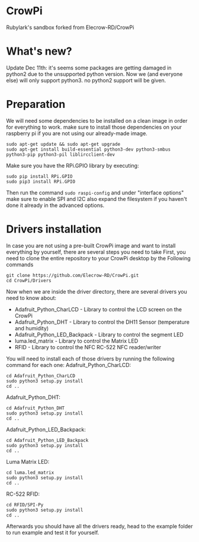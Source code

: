 # CrowPi

Rubylark's sandbox forked from Elecrow-RD/CrowPi

# What's new?

Update Dec 11th: it's seems some packages are getting damaged in python2 due to the unsupported python version. Now we (and everyone else) will only support python3. no python2 support will be given.

# Preparation

We will need some dependencies to be installed on a clean image in order for everything to work.
make sure to install those dependencies on your raspberry pi if you are not using our already-made image.

````
sudo apt-get update && sudo apt-get upgrade
sudo apt-get install build-essential python3-dev python3-smbus python3-pip python3-pil liblircclient-dev
````

Make sure you have the RPi.GPIO library by executing:

````
sudo pip install RPi.GPIO
sudo pip3 install RPi.GPIO
````

Then run the command ```` sudo raspi-config ```` and under "interface options" make sure to enable SPI and I2C
also expand the filesystem if you haven't done it already in the advanced options.

# Drivers installation

In case you are not using a pre-built CrowPi image and want to install everything by yourself, there are several steps you need to take
First, you need to clone the entire repository to your CrowPi desktop by the Following commands
````
git clone https://github.com/Elecrow-RD/CrowPi.git
cd CrowPi/Drivers
````
Now when we are inside the driver directory, there are several drivers you need to know about:

* Adafruit_Python_CharLCD - Library to control the LCD screen on the CrowPi
* Adafruit_Python_DHT - Library to control the DH11 Sensor (temperature and humidity)
* Adafruit_Python_LED_Backpack - Library to control the segment LED
* luma.led_matrix - Library to control the Matrix LED
* RFID - Library to control the NFC RC-522 NFC reader/writer

You will need to install each of those drivers by running the following command for each one:
Adafruit_Python_CharLCD:
````
cd Adafruit_Python_CharLCD
sudo python3 setup.py install
cd ..
````
Adafruit_Python_DHT:
````
cd Adafruit_Python_DHT
sudo python3 setup.py install
cd ..
````
Adafruit_Python_LED_Backpack:
````
cd Adafruit_Python_LED_Backpack
sudo python3 setup.py install
cd ..
````
Luma Matrix LED:
````
cd luma.led_matrix
sudo python3 setup.py install
cd ..
````
RC-522 RFID:
````
cd RFID/SPI-Py
sudo python3 setup.py install
cd ..
````

Afterwards you should have all the drivers ready, head to the example folder to run example and test it for yourself.
